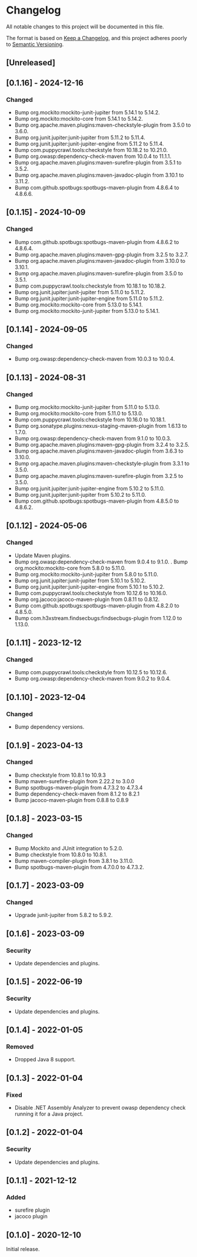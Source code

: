 # Changelog
All notable changes to this project will be documented in this file.

The format is based on [Keep a Changelog](https://keepachangelog.com/en/1.0.0/),
and this project adheres poorly to [Semantic Versioning](https://semver.org/spec/v2.0.0.html).

## [Unreleased]

## [0.1.16] - 2024-12-16
### Changed
- Bump org.mockito:mockito-junit-jupiter from 5.14.1 to 5.14.2.
- Bump org.mockito:mockito-core from 5.14.1 to 5.14.2.
- Bump org.apache.maven.plugins:maven-checkstyle-plugin from 3.5.0 to 3.6.0.
- Bump org.junit.jupiter:junit-jupiter from 5.11.2 to 5.11.4.
- Bump org.junit.jupiter:junit-jupiter-engine from 5.11.2 to 5.11.4.
- Bump com.puppycrawl.tools:checkstyle from 10.18.2 to 10.21.0.
- Bump org.owasp:dependency-check-maven from 10.0.4 to 11.1.1.
- Bump org.apache.maven.plugins:maven-surefire-plugin from 3.5.1 to 3.5.2.
- Bump org.apache.maven.plugins:maven-javadoc-plugin from 3.10.1 to 3.11.2.
- Bump com.github.spotbugs:spotbugs-maven-plugin from 4.8.6.4 to 4.8.6.6.

## [0.1.15] - 2024-10-09
### Changed
- Bump com.github.spotbugs:spotbugs-maven-plugin from 4.8.6.2 to 4.8.6.4.
- Bump org.apache.maven.plugins:maven-gpg-plugin from 3.2.5 to 3.2.7.
- Bump org.apache.maven.plugins:maven-javadoc-plugin from 3.10.0 to 3.10.1.
- Bump org.apache.maven.plugins:maven-surefire-plugin from 3.5.0 to 3.5.1.
- Bump com.puppycrawl.tools:checkstyle from 10.18.1 to 10.18.2.
- Bump org.junit.jupiter:junit-jupiter from 5.11.0 to 5.11.2.
- Bump org.junit.jupiter:junit-jupiter-engine from 5.11.0 to 5.11.2.
- Bump org.mockito:mockito-core from 5.13.0 to 5.14.1.
- Bump org.mockito:mockito-junit-jupiter from 5.13.0 to 5.14.1.

## [0.1.14] - 2024-09-05
### Changed
- Bump org.owasp:dependency-check-maven from 10.0.3 to 10.0.4.

## [0.1.13] - 2024-08-31
### Changed
- Bump org.mockito:mockito-junit-jupiter from 5.11.0 to 5.13.0.
- Bump org.mockito:mockito-core from 5.11.0 to 5.13.0.
- Bump com.puppycrawl.tools:checkstyle from 10.16.0 to 10.18.1.
- Bump org.sonatype.plugins:nexus-staging-maven-plugin from 1.6.13 to 1.7.0.
- Bump org.owasp:dependency-check-maven from 9.1.0 to 10.0.3.
- Bump org.apache.maven.plugins:maven-gpg-plugin from 3.2.4 to 3.2.5.
- Bump org.apache.maven.plugins:maven-javadoc-plugin from 3.6.3 to 3.10.0.
- Bump org.apache.maven.plugins:maven-checkstyle-plugin from 3.3.1 to 3.5.0.
- Bump org.apache.maven.plugins:maven-surefire-plugin from 3.2.5 to 3.5.0.
- Bump org.junit.jupiter:junit-jupiter-engine from 5.10.2 to 5.11.0.
- Bump org.junit.jupiter:junit-jupiter from 5.10.2 to 5.11.0.
- Bump com.github.spotbugs:spotbugs-maven-plugin from 4.8.5.0 to 4.8.6.2.

## [0.1.12] - 2024-05-06
### Changed
- Update Maven plugins.
- Bump org.owasp:dependency-check-maven from 9.0.4 to 9.1.0.
. Bump org.mockito:mockito-core from 5.8.0 to 5.11.0.
- Bump org.mockito:mockito-junit-jupiter from 5.8.0 to 5.11.0.
- Bump org.junit.jupiter:junit-jupiter from 5.10.1 to 5.10.2.
- Bump org.junit.jupiter:junit-jupiter-engine from 5.10.1 to 5.10.2.
- Bump com.puppycrawl.tools:checkstyle from 10.12.6 to 10.16.0.
- Bump org.jacoco:jacoco-maven-plugin from 0.8.11 to 0.8.12.
- Bump com.github.spotbugs:spotbugs-maven-plugin from 4.8.2.0 to 4.8.5.0.
- Bump com.h3xstream.findsecbugs:findsecbugs-plugin from 1.12.0 to 1.13.0.


## [0.1.11] - 2023-12-12
### Changed
- Bump com.puppycrawl.tools:checkstyle from 10.12.5 to 10.12.6.
- Bump org.owasp:dependency-check-maven from 9.0.2 to 9.0.4.

## [0.1.10] - 2023-12-04
### Changed
- Bump dependency versions.

## [0.1.9] - 2023-04-13
### Changed
- Bump checkstyle from 10.8.1 to 10.9.3
- Bump maven-surefire-plugin from 2.22.2 to 3.0.0
- Bump spotbugs-maven-plugin from 4.7.3.2 to 4.7.3.4
- Bump dependency-check-maven from 8.1.2 to 8.2.1
- Bump jacoco-maven-plugin from 0.8.8 to 0.8.9

## [0.1.8] - 2023-03-15
### Changed
- Bump Mockito and JUnit integration to 5.2.0.
- Bump checkstyle from 10.8.0 to 10.8.1.
- Bump maven-compiler-plugin from 3.8.1 to 3.11.0.
- Bump spotbugs-maven-plugin from 4.7.0.0 to 4.7.3.2.

## [0.1.7] - 2023-03-09
### Changed
- Upgrade junit-jupiter from 5.8.2 to 5.9.2.

## [0.1.6] - 2023-03-09
### Security
- Update dependencies and plugins.

## [0.1.5] - 2022-06-19
### Security
- Update dependencies and plugins.

## [0.1.4] - 2022-01-05
### Removed
- Dropped Java 8 support.

## [0.1.3] - 2022-01-04
### Fixed
- Disable .NET Assembly Analyzer to prevent owasp dependency check running it for a Java project.

## [0.1.2] - 2022-01-04
### Security
- Update dependencies and plugins.

## [0.1.1] - 2021-12-12
### Added
- surefire plugin
- jacoco plugin

## [0.1.0] - 2020-12-10

Initial release.
